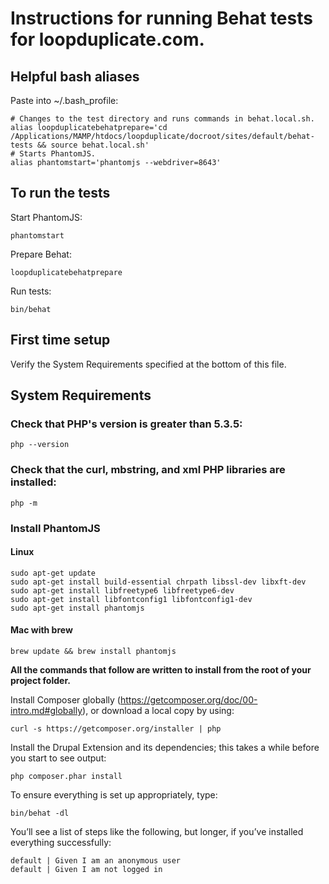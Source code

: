 # Instructions for running Behat tests for loopduplicate.com.

## Helpful bash aliases

Paste into ~/.bash_profile:
```
# Changes to the test directory and runs commands in behat.local.sh.
alias loopduplicatebehatprepare='cd /Applications/MAMP/htdocs/loopduplicate/docroot/sites/default/behat-tests && source behat.local.sh'
# Starts PhantomJS.
alias phantomstart='phantomjs --webdriver=8643'
```

## To run the tests

Start PhantomJS:

```shell
phantomstart
```

Prepare Behat:

```shell
loopduplicatebehatprepare
```

Run tests:

```shell
bin/behat
```

## First time setup

Verify the System Requirements specified at the bottom of this file.


## System Requirements

### Check that PHP's version is greater than 5.3.5:

```shell
php --version
```

### Check that the curl, mbstring, and xml PHP libraries are installed:

```shell
php -m
```

### Install PhantomJS

#### Linux

```shell
sudo apt-get update
sudo apt-get install build-essential chrpath libssl-dev libxft-dev
sudo apt-get install libfreetype6 libfreetype6-dev
sudo apt-get install libfontconfig1 libfontconfig1-dev
sudo apt-get install phantomjs
```

#### Mac with brew

```shell
brew update && brew install phantomjs
```

**All the commands that follow are written to install from the root of your
project folder.**

Install Composer globally (https://getcomposer.org/doc/00-intro.md#globally),
or download a local copy by using:

```shell
curl -s https://getcomposer.org/installer | php
```

Install the Drupal Extension and its dependencies; this takes a while before you
start to see output:

```shell
php composer.phar install
```

To ensure everything is set up appropriately, type:

```shell
bin/behat -dl
```

You’ll see a list of steps like the following, but longer, if you’ve installed
everything successfully:

```behat
default | Given I am an anonymous user
default | Given I am not logged in
```
